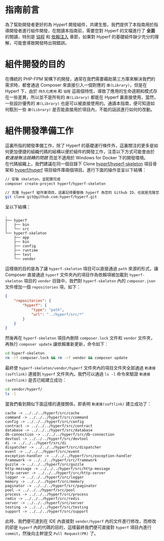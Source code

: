 # 指南前言

為了幫助開發者更好的為 Hyperf 開發組件，共建生態，我們提供了本指南用於指導開發者進行組件開發，在閲讀本指南前，需要您對 Hyperf 的文檔進行了 **全面** 的閲讀，特別是 [協程](zh-hk/coroutine.md) 和 [依賴注入](zh-hk/di.md) 章節，如果對 Hyperf 的基礎組件缺少充分的理解，可能會導致開發時出現錯誤。

# 組件開發的目的

在傳統的 PHP-FPM 架構下的開發，通常在我們需要藉助第三方庫來解決我們的需求時，都會通過 Composer 來直接引入一個對應的 `庫(Library)`，但是在 Hyperf 下，由於 `持久化應用` 和 `協程` 這兩個特性，導致了應用的生命週期和模式存在一些差異，所以並不是所有的 `庫(Library)` 都能在 Hyperf 裏直接使用，當然，一些設計優秀的 `庫(Library)` 也是可以被直接使用的。通讀本指南，便可知道如何甄別一些 `庫(Library)` 是否能直接用於項目內，不能的話該進行如何的改動。

# 組件開發準備工作

這裏所指的開發準備工作，除了 Hyperf 的基礎運行條件外，這裏關注的更多是如何更加便捷的組織代碼的結構以便於組件的開發工作，注意以下方式可能會由於 *軟連接無法跳轉的問題* 而並不適用於 Windows for Docker 下的開發環境。   
在代碼組織上，我們建議在同一個目錄下 Clone [hyperf/hyperf-skeleton](https://github.com/hyperf/hyperf-skeleton) 項目骨架和 [hyperf/hyperf](https://github.com/hyperf/hyperf) 項目組件庫兩個項目。進行下面的操作並呈以下結構：

```bash
// 安裝 skeleton，並配置完成
composer create-project hyperf/hyperf-skeleton 

// 克隆 hyperf 組件庫項目，這裏記得要替換 hyperf 為您的 Github ID，也就是克隆您所 Fork 的項目
git clone git@github.com:hyperf/hyperf.git
```

呈以下結構：

```
.
├── hyperf
│   ├── bin
│   └── src
└── hyperf-skeleton
    ├── app
    ├── bin
    ├── config
    ├── runtime
    ├── test
    └── vendor
```

這樣做的目的是為了讓 `hyperf-skeleton` 項目可以直接通過 `path` 來源的形式，讓 Composer 直接通過 `hyperf` 文件夾內的項目作為依賴項被加載到 `hyperf-skeleton`  項目的 `vendor` 目錄中，我們對 `hyperf-skeleton` 內的 `composer.json` 文件增加一個 `repositories` 項，如下：

```json
{
    "repositories": {
        "hyperf": {
            "type": "path",
            "url": "../hyperf/src/*"
        }
    }
}
```
然後再在 `hyperf-skeleton` 項目內刪除 `composer.lock` 文件和 `vendor` 文件夾，再執行 `composer update` 讓依賴重新更新，命令如下：

```bash
cd hyperf-skeleton
rm -rf composer.lock && rm -rf vendor && composer update
```
   
最終使 `hyperf-skeleton/vendor/hyperf` 文件夾內的項目文件夾全部通過 `軟連接(softlink)` 連接到 `hyperf` 文件夾內。我們可以通過 `ls -l` 命令來驗證 `軟連接(softlink)` 是否已經建立成功：

```bash
cd vendor/hyperf/
ls -l
```

當我們看到類似下面這樣的連接關係，即表明 `軟連接(softlink)` 建立成功了：

```
cache -> ../../../hyperf/src/cache
command -> ../../../hyperf/src/command
config -> ../../../hyperf/src/config
contract -> ../../../hyperf/src/contract
database -> ../../../hyperf/src/database
db-connection -> ../../../hyperf/src/db-connection
devtool -> ../../../hyperf/src/devtool
di -> ../../../hyperf/src/di
dispatcher -> ../../../hyperf/src/dispatcher
event -> ../../../hyperf/src/event
exception-handler -> ../../../hyperf/src/exception-handler
framework -> ../../../hyperf/src/framework
guzzle -> ../../../hyperf/src/guzzle
http-message -> ../../../hyperf/src/http-message
http-server -> ../../../hyperf/src/http-server
logger -> ../../../hyperf/src/logger
memory -> ../../../hyperf/src/memory
paginator -> ../../../hyperf/src/paginator
pool -> ../../../hyperf/src/pool
process -> ../../../hyperf/src/process
redis -> ../../../hyperf/src/redis
server -> ../../../hyperf/src/server
testing -> ../../../hyperf/src/testing
support -> ../../../hyperf/src/support
```

此時，我們便可達到在 IDE 內直接對 `vendor/hyperf` 內的文件進行修改，而修改的卻是 `hyperf` 內的代碼的目的，這樣最終我們便可直接對 `hyperf` 項目內進行 `commit`，然後向主幹提交 `Pull Request(PR)` 了。
